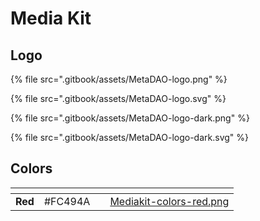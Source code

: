 # Media Kit

## Logo

{% file src=".gitbook/assets/MetaDAO-logo.png" %}

{% file src=".gitbook/assets/MetaDAO-logo.svg" %}

{% file src=".gitbook/assets/MetaDAO-logo-dark.png" %}

{% file src=".gitbook/assets/MetaDAO-logo-dark.svg" %}

## Colors

<table data-view="cards"><thead><tr><th></th><th></th><th></th><th data-hidden data-card-cover data-type="files"></th></tr></thead><tbody><tr><td><strong>Red</strong></td><td>#FC494A</td><td></td><td><a href=".gitbook/assets/Mediakit-colors-red.png">Mediakit-colors-red.png</a></td></tr></tbody></table>
